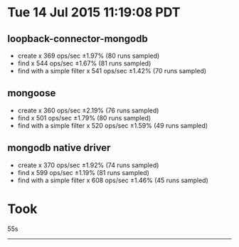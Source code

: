 # Tue 14 Jul 2015 11:19:08 PDT

## loopback-connector-mongodb
- create x 369 ops/sec ±1.97% (80 runs sampled)
- find x 544 ops/sec ±1.67% (81 runs sampled)
- find with a simple filter x 541 ops/sec ±1.42% (70 runs sampled)

## mongoose
 - create x 360 ops/sec ±2.19% (76 runs sampled)
 - find x 501 ops/sec ±1.79% (80 runs sampled)
 - find with a simple filter x 520 ops/sec ±1.59% (49 runs sampled)

## mongodb native driver
- create x 370 ops/sec ±1.92% (74 runs sampled)
- find x 599 ops/sec ±1.19% (81 runs sampled)
- find with a simple filter x 608 ops/sec ±1.46% (45 runs sampled)

# Took
55s

---

